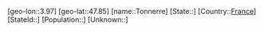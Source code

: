 ﻿---
location: [47.85,3.97]
type: City
tags:
- geo/City


SpocWebEntityId: 34904
isDeleted: false
confidential: public

---
[geo-lon::3.97]
[geo-lat::47.85]
[name::Tonnerre]
[State::]
[Country::[France](geo/Continent/Europe/France.md)]
[StateId::]
[Population::]
[Unknown::]


